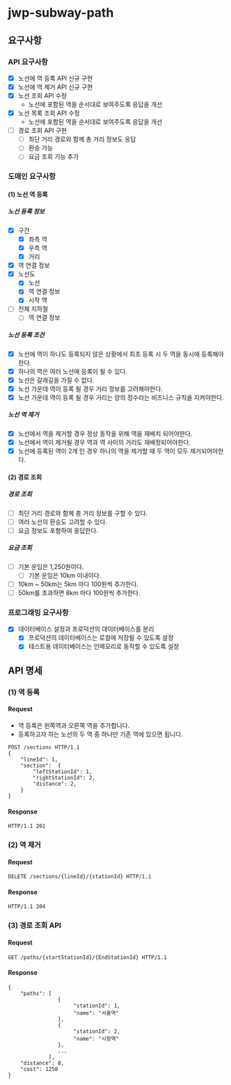 # jwp-subway-path

## 요구사항

### API 요구사항

- [x] 노선에 역 등록 API 신규 구현
- [x] 노선에 역 제거 API 신규 구현
- [x] 노선 조회 API 수정
    - 노선에 포함된 역을 순서대로 보여주도록 응답을 개선
- [x] 노선 목록 조회 API 수정
    - 노선에 포함된 역을 순서대로 보여주도록 응답을 개선
- [ ] 경로 조회 API 구현
    - [ ] 최단 거리 경로와 함께 총 거리 정보도 응답
    - [ ] 환승 가능
    - [ ] 요금 조회 기능 추가

### 도매인 요구사항

#### (1) 노선 역 등록

##### 노선 등록 정보

- [x] 구간
    - [x] 좌측 역
    - [x] 우측 역
    - [x] 거리
- [x] 역 연결 정보
- [x] 노선도
    - [x] 노선
    - [x] 역 연결 정보
    - [x] 시작 역
- [ ] 전체 지하철
    - [ ] 역 연결 정보

##### 노선 등록 조건

- [x] 노선에 역이 하나도 등록되지 않은 상황에서 최초 등록 시 두 역을 동시에 등록해야한다.
- [x] 하나의 역은 여러 노선에 등록이 될 수 있다.
- [x] 노선은 갈래길을 가질 수 없다.
- [x] 노선 가운데 역이 등록 될 경우 거리 정보를 고려해야한다.
- [x] 노선 가운데 역이 등록 될 경우 거리는 양의 정수라는 비즈니스 규칙을 지켜야한다.

##### 노선 역 제거

- [x] 노선에서 역을 제거할 경우 정상 동작을 위해 역을 재배치 되어야한다.
- [x] 노선에서 역이 제거될 경우 역과 역 사이의 거리도 재배정되어야한다.
- [x] 노선에 등록된 역이 2개 인 경우 하나의 역을 제거할 때 두 역이 모두 제거되어야한다.

#### (2) 경로 조회

##### 경로 조회
- [ ] 최단 거리 경로와 함께 총 거리 정보를 구할 수 있다.
- [ ] 여러 노선의 환승도 고려할 수 있다.
- [ ] 요금 정보도 포함하여 응답한다.

##### 요금 조회
- [ ] 기본 운임은 1,250원이다.
    - [ ] 기본 운임은 10km 이내이다.
- [ ] 10km ~ 50km는 5km 마다 100원씩 추가한다.
- [ ] 50km를 초과하면 8km 마다 100원씩 추가한다.

### 프로그래밍 요구사항
- [x] 데이터베이스 설정과 프로덕션의 데이터베이스를 분리
    - [x] 프로덕션의 데이터베이스는 로컬에 저장될 수 있도록 설정
    - [x] 테스트용 데이터베이스는 인메모리로 동작할 수 있도록 설정

## API 명세

### (1) 역 등록

#### Request

- 역 등록은 왼쪽역과 오른쪽 역을 추가합니다.
- 등록하고자 하는 노선의 두 역 중 하나만 기존 역에 있으면 됩니다.

```http request
POST /sections HTTP/1.1
{
    "lineId": 1,
    "section":  {
        "leftStationId": 1,
        "rightStationId": 2,
        "distance": 2,
    }
}
```

#### Response

```http request
HTTP/1.1 201
```

### (2) 역 제거

#### Request

```http request
DELETE /sections/{lineId}/{stationId} HTTP/1.1
```

#### Response

```http request
HTTP/1.1 204
```

### (3) 경로 조회 API
#### Request
```http request
GET /paths/{startStationId}/{EndStationId} HTTP/1.1
```

#### Response

```http request
{
    "paths": [
                {
                     "stationId": 1,
                     "name": "서울역"
                },
                {
                     "stationId": 2,
                     "name": "시청역"
                },
                ...
             ],
    "distance": 8,
    "cost": 1250
}
```
